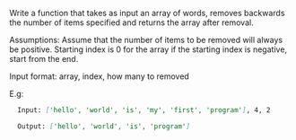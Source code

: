 Write a function that takes as input an array of words, removes backwards the number of items specified and returns the array after removal.

Assumptions:
Assume that the number of items to be removed will always be positive. Starting index is 0 for the array if the starting index is negative, start from the end.

Input format:
array, index, how many to removed

E.g:

```md
  Input: ['hello', 'world', 'is', 'my', 'first', 'program'], 4, 2

  Output: ['hello', 'world', 'is', 'program']
```